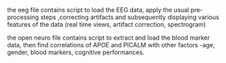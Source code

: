 the eeg file contains script to load the EEG data, apply the usual pre-processing steps ,correcting artifacts  and subsequently displaying various features of the data (real time views, artifact correction, spectrogram)

the open neuro file contains script to extract and load the blood marker data, then find correlations of APOE and PICALM with other factors -age, gender, blood markers, cognitive performances.
